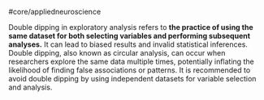 #core/appliedneuroscience

Double dipping in exploratory analysis refers to **the practice of using the same dataset for both selecting variables and performing subsequent analyses.** It can lead to biased results and invalid statistical inferences. Double dipping, also known as circular analysis, can occur when researchers explore the same data multiple times, potentially inflating the likelihood of finding false associations or patterns. It is recommended to avoid double dipping by using independent datasets for variable selection and analysis.

